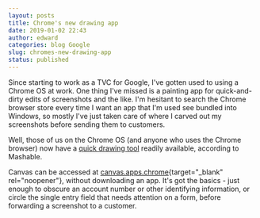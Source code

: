 ```yaml
---
layout: posts
title: Chrome's new drawing app
date: 2019-01-02 22:43
author: edward
categories: blog Google
slug: chromes-new-drawing-app
status: published
---
```


Since starting to work as a TVC for Google, I've gotten used to using a Chrome OS at work. One thing I've missed is a painting app for quick-and-dirty edits of screenshots and the like. I'm hesitant to search the Chrome browser store every time I want an app that I'm used see bundled into Windows, so mostly I've just taken care of where I carved out my screenshots before sending them to customers.

Well, those of us on the Chrome OS (and anyone who uses the Chrome browser) now have a [quick drawing tool](https://mashable.com/article/chrome-canvas-drawing-app) readily available, according to Mashable.

Canvas can be accessed at [canvas.apps.chrome](https://canvas.apps.chrome/){target="_blank" rel="noopener"}, without downloading an app. It's got the basics - just enough to obscure an account number or other identifying information, or circle the single entry field that needs attention on a form, before forwarding a screenshot to a customer.

